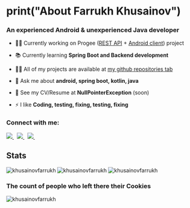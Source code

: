 <h1>print("About Farrukh Khusainov")</h1>
<h3>An experienced Android & unexperienced Java developer</h3>

- 👨‍💻 Currently working on Progee ([REST API](https://github.com/KhusainovFarrukh/Progee-API) + [Android client](https://github.com/KhusainovFarrukh/Progee-Android)) project

- 📚 Currently learning **Spring Boot and Backend development**

- 👨‍💻 All of my projects are available at [my github repositories tab](https://github.com/KhusainovFarrukh?tab=repositories)

- 💬 Ask me about **android, spring boot, kotlin, java**

- 📄 See my CV/Resume at **NullPointerException** (soon)

- ⚡ I like **Coding, testing, fixing, testing, fixing**

<h3 align="left">Connect with me:</h3>
<a href="https://t.me/FarruxXusainov">
  <img src="https://img.shields.io/badge/Telegram-1DA1F2?style=for-the-badge&logo=telegram&logoColor=white" />    
</a>&nbsp;
<a href="mailto:farrukhbekkhusainov@gmail.com">
  <img src="https://img.shields.io/badge/gmail-D14836?style=for-the-badge&logo=gmail&logoColor=white" />
</a>&nbsp;
<a href="https://www.linkedin.com/in/farrukh-khusainov-307820220/">
  <img src="https://img.shields.io/badge/linkedin-%230077B5.svg?&style=for-the-badge&logo=linkedin&logoColor=white" />
</a>&nbsp;

## Stats
<img src="https://github-readme-stats.vercel.app/api?username=khusainovfarrukh&count_private=true&show_icons=true&theme=vision-friendly-dark" alt="khusainovfarrukh" />
<img src="https://github-readme-streak-stats.herokuapp.com/?user=khusainovfarrukh&count_private=true&show_icons=true&theme=vision-friendly-dark" alt="khusainovfarrukh" />
<img src="https://github-readme-stats.vercel.app/api/top-langs?username=khusainovfarrukh&count_private=true&show_icons=true&theme=vision-friendly-dark&layout=compact&hide=procfile" alt="khusainovfarrukh" />

<h3>The count of people who left there their Cookies</h3>
<p align="left"> <img src="https://profile-counter.glitch.me/khusainovfarrukh/count.svg" alt="khusainovfarrukh" /> </p>

